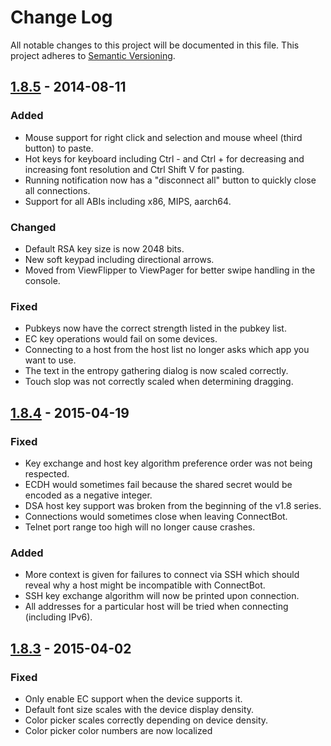 # Change Log
All notable changes to this project will be documented in this file.
This project adheres to [Semantic Versioning](http://semver.org/).

## [1.8.5][1.8.5] - 2014-08-11
### Added
- Mouse support for right click and selection and mouse wheel
  (third button) to paste.
- Hot keys for keyboard including Ctrl - and Ctrl + for decreasing
  and increasing font resolution and Ctrl Shift V for pasting.
- Running notification now has a "disconnect all" button to
  quickly close all connections.
- Support for all ABIs including x86, MIPS, aarch64.

### Changed
- Default RSA key size is now 2048 bits.
- New soft keypad including directional arrows.
- Moved from ViewFlipper to ViewPager for better swipe handling in
  the console.

### Fixed
- Pubkeys now have the correct strength listed in the pubkey list.
- EC key operations would fail on some devices.
- Connecting to a host from the host list no longer asks which
  app you want to use.
- The text in the entropy gathering dialog is now scaled correctly.
- Touch slop was not correctly scaled when determining dragging.

## [1.8.4][1.8.4] - 2015-04-19
### Fixed
- Key exchange and host key algorithm preference order was not being
  respected.
- ECDH would sometimes fail because the shared secret would be encoded
  as a negative integer.
- DSA host key support was broken from the beginning of the v1.8 series.
- Connections would sometimes close when leaving ConnectBot.
- Telnet port range too high will no longer cause crashes.

### Added
- More context is given for failures to connect via SSH which should
  reveal why a host might be incompatible with ConnectBot.
- SSH key exchange algorithm will now be printed upon connection.
- All addresses for a particular host will be tried when connecting
  (including IPv6).

## [1.8.3][1.8.3] - 2015-04-02
### Fixed
- Only enable EC support when the device supports it.
- Default font size scales with the device display density.
- Color picker scales correctly depending on device density.
- Color picker color numbers are now localized


[1.8.5]: https://github.com/connectbot/connectbot/compare/v1.8.4...v1.8.5
[1.8.4]: https://github.com/connectbot/connectbot/compare/v1.8.3...v1.8.4
[1.8.3]: https://github.com/connectbot/connectbot/compare/v1.8.2...v1.8.3
